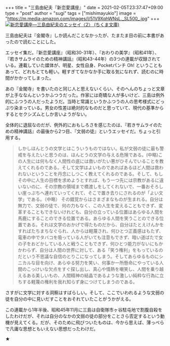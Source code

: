 +++
title = "三島由紀夫『新恋愛講座』"
date = 2021-02-05T23:37:47+09:00
type = "post"
author = "sugi"
tags = ["mishimayukio"]
image = "https://m.media-amazon.com/images/I/51V9XqhWNsL._SL500_.jpg"
+++
<a href="https://www.amazon.co.jp/dp/4480030387/?tag=chezsugi-22" target="_blank"><img src="https://m.media-amazon.com/images/I/51V9XqhWNsL._SL500_.jpg" alt="新恋愛講座―三島由紀夫のエッセイ〈2〉 (ちくま文庫)" class="alignleft" /></a>

三島由紀夫は『金閣寺』しか読んだことなかったが、たまたま目の前に本書があったので読むことにした。

エッセイ集だ。『新恋愛講座』（昭和30-31年）、『おわりの美学』（昭和41年）、『若きサムライのための精神講話』（昭和43-44年）の3つの連載が収録されている。連載していた媒体が、明星、女性自身、Pocketパンチ Oh! ということもあって、どれもとても軽い。軽すぎてなかなか手に取る気になれず、読むのに時間がかかってしまった。

あの『金閣寺』を書いたのと同じ人と思えないくらい、そのへんのちょっと文章が上手ななんというかふつうだった。作家には奇矯な人が多いけど、三島は例外的にふつうの人だったようだ。当時と常識というかふつうの人の思考様式にどっぷり染まっている。男女の性差は絶対的なものだと思っていて、現代の基準からするとセクシズムとしか言いようがない。

全体的に退屈なのだが、例外的におもしろさを感じたのは、『若きサムライのための精神講話』の最後から2つ目、『文弱の徒』というエッセイだ。ちょっと引用する。

> しかしほんとうの文学とはこういうものではない。私が文弱の徒に最も警戒を与えたいと思うのは、ほんとうの文学の与える危険である。(中略)この人生には何もなく人間性の底には救いがたい悪がひそんでいることを教えてくれるのである。そして文学はよいものであればあるほど人間は救われないということを丹念にしつこく教えてくれるのである。そして、もしその中に人生の目標を求めようとすれば、もう一つ先には宗教があるに違いないのに、その宗教の領域まで橋渡しをしてくれないで、一番おそろしい崖っぷちへ連れていってくれて、そこで置き去りにされるのが「よい文学」である。（中略）
> その錯覚からはさまざまなものが生まれる。自分は無力で、文弱の徒で、何の力もなく、この人生を変えることもできず、変革することもできないけれども、自分の立っている位置はあらゆる人間を馬鹿にすることのできる位置である。あらゆる人間を笑うことのできる位置である。それは文学のおかげで得たものだから、自分はたとえけんかをすればたちまちなぐられ、人からは軽蔑され、何ひとつ正義感はもたず、電車の中でタバコを吸っている人がいても注意もできず、暗い道ばたで女の子をおどかしている人と戦うこともできず、何ひとつ能力がないにもかかわらず、自分は人間の世界に対して、ある「笑う権利」をもっているのだという不思議な自信のとりこになってしまう。そしてあらゆるものにシニカルな目を向け、あらゆる努力を笑い、何事か一所懸命にやっている人間のこっけいな欠点をすぐ探し出し、真心や情熱を嘲笑し、人間を乗り越えるある美しいもの、人間精神の結晶であるような激しい純粋な行為に立ちする軽蔑の権利を我れ知らず身につけてしまうのである。

さすがに文学に対する洞察はすばらしい。そして、ここでいわれるような文弱の徒を自分の中に見いだすことをおそれていたことがうかがえる。

この連載から1年半後、昭和45年11月に三島は自衛隊市ヶ谷駐屯地で割腹自殺をしたわけだが、それは自分のなかの文弱の徒の部分をことさら否定するという動機が見えてくる。だが、そのために飛びついたものは、今から思えば、薄っぺらで凡庸な思想ともいえない思想だったわけだ。

★
